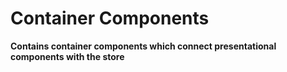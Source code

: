 # Container Components
**Contains container components which connect presentational components with the store**